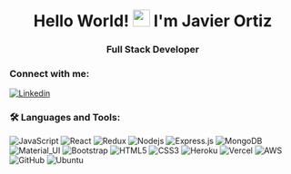 <h1 align= "center"><b>Hello World! <img src="https://media.giphy.com/media/hvRJCLFzcasrR4ia7z/giphy.gif" width="30px"> I'm Javier Ortiz</b></h1>
<h3 align="center">Full Stack Developer</h3>


<h3 align="left">Connect with me:</h3>

[![Linkedin](https://img.shields.io/badge/-LinkedIn-blue?style=flat&logo=Linkedin&logoColor=white&link=https://linkedin.com/in/brennankbrown/)](https://www.linkedin.com/in/ortiz-javier/)



### 🛠️ Languages and Tools:

![JavaScript](https://img.shields.io/badge/-JavaScript-black?style=flat-square&logo=javascript)
![React](https://img.shields.io/badge/-React-black?style=flat-square&logo=react)
![Redux](https://img.shields.io/badge/-Redux-black?style=flat-square&logo=Redux)
![Nodejs](https://img.shields.io/badge/-Nodejs-black?style=flat-square&logo=Node.js)
![Express.js](https://img.shields.io/badge/-Express-black?style=flat-square&logo=expressjs)
![MongoDB](https://img.shields.io/badge/-MongoDB-black?style=flat-square&logo=mongodb)
![Material_UI](https://img.shields.io/badge/-Material_UI-black?style=flat-square&logo=material-ui)
![Bootstrap](https://img.shields.io/badge/-Bootstrap-black?style=flat-square&logo=bootstrap)
![HTML5](https://img.shields.io/badge/-HTML5-black?style=flat-square&logo=html5&logoColor=white)
![CSS3](https://img.shields.io/badge/-CSS3-black?style=flat-square&logo=css3)
![Heroku](https://img.shields.io/badge/-Heroku-black?style=flat-square&logo=heroku)
![Vercel](https://img.shields.io/badge/-Vercel-black?style=flat-square&logo=vercel)
![AWS](https://img.shields.io/badge/AWS-black.svg?style=flat-square&logo=amazon-aws)
![GitHub](https://img.shields.io/badge/-GitHub-black?style=flat-square&logo=github)
![Ubuntu](https://img.shields.io/badge/-Ubuntu-black?style=flat-square&logo=ubuntu)
